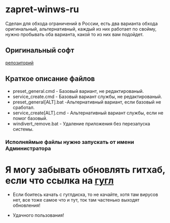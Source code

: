 # zapret-winws-ru
Сделан для обхода ограничений в России, есть два варианта обхода оригинальный, альтернативный, каждый из них работает по свойму, нужно пробывать оба варианта, какой то из них вам подойдет.

## Оригинальный софт
[репозиторий](https://github.com/bol-van/zapret-win-bundle) 

## Краткое описание файлов

* preset_general.cmd - Базовый вариант, не редактированый.
* service_create.cmd - Базовый вариант службы, не редактированый.
* preset_general[ALT].bat -Альтернативный вариант, если базовый не сработал.
* service_create[ALT].cmd - Альтернативный вариант службы, если не помог базовый.
* windivert_remove.bat - Удаление приложения без перезапуска системы.
 
### Исполняймые файлы нужно запускать от имени Администратора 

# Я могу забывать обновлять гитхаб, если что ссылка на [гугл](https://drive.google.com/file/d/18DBZG8F4burqfiTx0qxkz7sk_HX2uZkt/view?usp=drive_link)

* Если боитесь качать с гуглдиска, то не качайте, хотя там вирусов нет, все тоже самое что и тут, ток там частенько выходят обновления!

* Удачного пользования!
